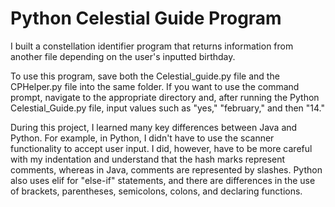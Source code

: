 # Python Celestial Guide Program
I built a constellation identifier program that returns information from another file depending on the user's inputted birthday.

To use this program, save both the Celestial_guide.py file and the CPHelper.py file into the same folder. If you want to use the command prompt, navigate to the appropriate directory and, after running the Python Celestial_Guide.py file, input values such as "yes," "february," and then "14."

During this project, I learned many key differences between Java and Python. For example, in Python, I didn't have to use the scanner functionality to accept user input. I did, however, have to be more careful with my indentation and understand that the hash marks represent comments, whereas in Java, comments are represented by slashes. Python also uses elif for "else-if" statements, and there are differences in the use of brackets, parentheses, semicolons, colons, and declaring functions.





